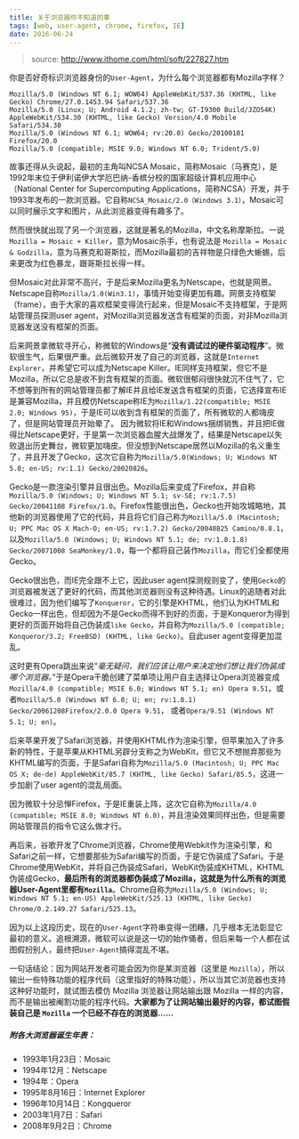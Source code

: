 ```yaml
---
title: 关于浏览器你不知道的事
tags: [web, user-agent, chrome, firefox, IE]
date: 2016-06-24
---
```


> source: http://www.ithome.com/html/soft/227827.htm

你是否好奇标识浏览器身份的``User-Agent``，为什么每个浏览器都有Mozilla字样？

```vbnet
Mozilla/5.0 (Windows NT 6.1; WOW64) AppleWebKit/537.36 (KHTML, like Gecko) Chrome/27.0.1453.94 Safari/537.36
Mozilla/5.0 (Linux; U; Android 4.1.2; zh-tw; GT-I9300 Build/JZO54K) AppleWebKit/534.30 (KHTML, like Gecko) Version/4.0 Mobile Safari/534.30
Mozilla/5.0 (Windows NT 6.1; WOW64; rv:20.0) Gecko/20100101 Firefox/20.0
Mozilla/5.0 (compatible; MSIE 9.0; Windows NT 6.0; Trident/5.0)
```

故事还得从头说起<!--more-->，最初的主角叫NCSA Mosaic，简称Mosaic（马赛克），是1992年末位于伊利诺伊大学厄巴纳-香槟分校的国家超级计算机应用中心（National Center for Supercomputing Applications，简称NCSA）开发，并于1993年发布的一款浏览器。它自称``NCSA_Mosaic/2.0（Windows 3.1）``，Mosaic可以同时展示文字和图片，从此浏览器变得有趣多了。

然而很快就出现了另一个浏览器，这就是著名的Mozilla，中文名称摩斯拉。一说 ``Mozilla = Mosaic + Killer``，意为Mosaic杀手，也有说法是 ``Mozilla = Mosaic & Godzilla``，意为马赛克和哥斯拉，而Mozilla最初的吉祥物是只绿色大蜥蜴，后来更改为红色暴龙，跟哥斯拉长得一样。

但Mosaic对此非常不高兴，于是后来Mozilla更名为Netscape，也就是网景。Netscape自称``Mozilla/1.0(Win3.1)``，事情开始变得更加有趣。网景支持框架（frame），由于大家的喜欢框架变得流行起来，但是Mosaic不支持框架，于是网站管理员探测user agent，对Mozilla浏览器发送含有框架的页面，对非Mozilla浏览器发送没有框架的页面。

后来网景拿微软寻开心，称微软的Windows是“**没有调试过的硬件驱动程序**”。微软很生气，后果很严重。此后微软开发了自己的浏览器，这就是``Internet Explorer``，并希望它可以成为Netscape Killer。IE同样支持框架，但它不是Mozilla，所以它总是收不到含有框架的页面。微软很郁闷很快就沉不住气了，它不想等到所有的网站管理员都了解IE并且给IE发送含有框架的页面，它选择宣布IE是兼容Mozilla，并且模仿Netscape称IE为``Mozilla/1.22(compatible; MSIE 2.0; Windows 95)``，于是IE可以收到含有框架的页面了，所有微软的人都嗨皮了，但是网站管理员开始晕了。
因为微软将IE和Windows捆绑销售，并且把IE做得比Netscape更好，于是第一次浏览器血腥大战爆发了，结果是Netscape以失败退出历史舞台，微软更加嗨皮。但没想到Netscape居然以Mozilla的名义重生了，并且开发了Gecko，这次它自称为``Mozilla/5.0(Windows; U; Windows NT 5.0; en-US; rv:1.1) Gecko/20020826``。

Gecko是一款渲染引擎并且很出色。Mozilla后来变成了Firefox，并自称``Mozilla/5.0 (Windows; U; Windows NT 5.1; sv-SE; rv:1.7.5) Gecko/20041108 Firefox/1.0``。Firefox性能很出色，Gecko也开始攻城略地，其他新的浏览器使用了它的代码，并且将它们自己称为``Mozilla/5.0 (Macintosh; U; PPC Mac OS X Mach-O; en-US; rv:1.7.2) Gecko/20040825 Camino/0.8.1``，以及``Mozilla/5.0 (Windows; U; Windows NT 5.1; de; rv:1.8.1.8) Gecko/20071008 SeaMonkey/1.0``，每一个都将自己装作``Mozilla``，而它们全都使用Gecko。

Gecko很出色，而IE完全跟不上它，因此user agent探测规则变了，使用``Gecko``的浏览器被发送了更好的代码，而其他浏览器则没有这种待遇。Linux的追随者对此很难过，因为他们编写了``Konqueror``，它的引擎是KHTML，他们认为KHTML和Gecko一样出色，但却因为不是Gecko而得不到好的页面，于是Konqueror为得到更好的页面开始将自己伪装成``like Gecko``，并自称为``Mozilla/5.0 (compatible; Konqueror/3.2; FreeBSD) (KHTML, like Gecko)``。自此user agent变得更加混乱。

这时更有Opera跳出来说“_毫无疑问，我们应该让用户来决定他们想让我们伪装成哪个浏览器。_”于是Opera干脆创建了菜单项让用户自主选择让Opera浏览器变成``Mozilla/4.0 (compatible; MSIE 6.0; Windows NT 5.1; en) Opera 9.51``，或者``Mozilla/5.0 (Windows NT 6.0; U; en; rv:1.8.1) Gecko/20061208Firefox/2.0.0 Opera 9.51``， 或者``Opera/9.51 (Windows NT 5.1; U; en)``。

后来苹果开发了Safari浏览器，并使用KHTML作为渲染引擎，但苹果加入了许多新的特性，于是苹果从KHTML另辟分支称之为WebKit，但它又不想抛弃那些为KHTML编写的页面，于是Safari自称为``Mozilla/5.0 (Macintosh; U; PPC Mac OS X; de-de) AppleWebKit/85.7 (KHTML, like Gecko) Safari/85.5``，这进一步加剧了user agent的混乱局面。

因为微软十分忌惮Firefox，于是IE重装上阵，这次它自称为``Mozilla/4.0 (compatible; MSIE 8.0; Windows NT 6.0)``，并且渲染效果同样出色，但是需要网站管理员的指令它这么做才行。

再后来，谷歌开发了Chrome浏览器，Chrome使用Webkit作为渲染引擎，和Safari之前一样，它想要那些为Safari编写的页面，于是它伪装成了Safari。于是Chrome使用WebKit，并将自己伪装成Safari，WebKit伪装成KHTML，KHTML伪装成Gecko，**最后所有的浏览器都伪装成了Mozilla，这就是为什么所有的浏览器User-Agent里都有``Mozilla``**。Chrome自称为``Mozilla/5.0 (Windows; U; Windows NT 5.1; en-US) AppleWebKit/525.13 (KHTML, like Gecko) Chrome/0.2.149.27 Safari/525.13``。

因为以上这段历史，现在的``User-Agent``字符串变得一团糟，几乎根本无法彰显它最初的意义。追根溯源，微软可以说是这一切的始作俑者，但后来每一个人都在试图假扮别人，最终把``User-Agent``搞得混乱不堪。

一句话结论：因为网站开发者可能会因为你是某浏览器（这里是 ``Mozilla``），所以输出一些特殊功能的程序代码（这里指好的特殊功能），所以当其它浏览器也支持这种好功能时，就试图去模仿 Mozilla 浏览器让网站输出跟 Mozilla 一样的内容，而不是输出被阉割功能的程序代码。**大家都为了让网站输出最好的内容，都试图假装自己是 ``Mozilla`` 一个已经不存在的浏览器……**

##### 附各大浏览器诞生年表：
+ 1993年1月23日：Mosaic
+ 1994年12月：Netscape
+ 1994年：Opera
+ 1995年8月16日：Internet Explorer
+ 1996年10月14日：Kongqueror
+ 2003年1月7日：Safari
+ 2008年9月2日：Chrome